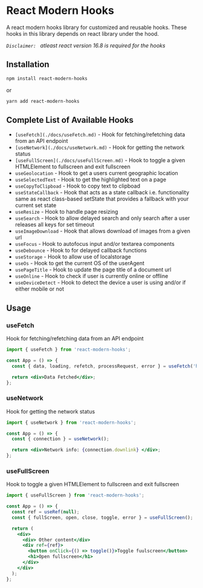 # React Modern Hooks

A react modern hooks library for customized and reusable hooks.
These hooks in this library depends on react library under the hood.

_`Disclaimer: ` atleast react version 16.8 is required for the hooks_

## Installation

```bash
npm install react-modern-hooks

```

or

```bash
yarn add react-modern-hooks
```

## Complete List of Available Hooks

- `[useFetch](./docs/useFetch.md)` - Hook for fetching/refetching data from an API endpoint
- `[useNetwork](./docs/useNetwork.md)` - Hook for getting the network status
- `[useFullScreen](./docs/useFullScreen.md)` - Hook to toggle a given HTMLElement to fullscreen and exit fullscreen
- `useGeolocation` - Hook to get a users current geographic location
- `useSelectedText` - Hook to get the highlighted text on a page
- `useCopyToClipboad` - Hook to copy text to clipboad
- `useStateCallback` - Hook that acts as a state callback i.e. functionality same as react class-based setState that provides a fallback with your current set state
- `useResize` - Hook to handle page resizing
- `useSearch` - Hook to allow delayed search and only search after a user releases all keys for set timeout
- `useImageDownload` - Hook that allows download of images from a given url
- `useFocus` - Hook to autofocus input and/or textarea components
- `useDebounce` - Hook to for delayed callback functions
- `useStorage` - Hook to allow use of localstorage
- `useOs` - Hook to get the current OS of the userAgent
- `usePageTitle` - Hook to update the page title of a document url
- `useOnline` - Hook to check if user is currently online or offline
- `useDeviceDetect` - Hook to detect the device a user is using and/or if either mobile or not

## Usage

### useFetch

Hook for fetching/refetching data from an API endpoint

```jsx
import { useFetch } from 'react-modern-hooks';

const App = () => {
  const { data, loading, refetch, processRequest, error } = useFetch('https://jsonplaceholder.typicode.com/todos');

  return <div>Data Fetched</div>;
};
```

### useNetwork

Hook for getting the network status

```jsx
import { useNetwork } from 'react-modern-hooks';

const App = () => {
  const { connection } = useNetwork();

  return <div>Network info: {connection.downlink} </div>;
};
```

### useFullScreen

Hook to toggle a given HTMLElement to fullscreen and exit fullscreen

```jsx
import { useFullScreen } from 'react-modern-hooks';

const App = () => {
  const ref = useRef(null);
  const { fullScreen, open, close, toggle, error } = useFullScreen();

  return (
    <div>
      <div> Other content</div>
      <div ref={ref}>
        <button onClick={() => toggle()}>Toggle fuulscreen</button>
        <h1>Open fullscreen</h1>
      </div>
    </div>
  );
};
```
